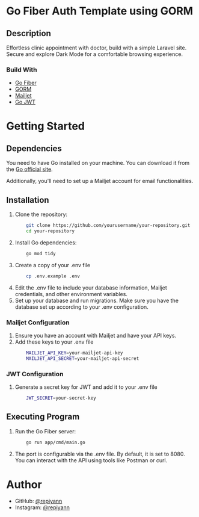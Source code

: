 # Go Fiber Auth Template using GORM

## Description

Effortless clinic appointment with doctor, build with a simple Laravel site. Secure and explore Dark Mode for a comfortable browsing experience.

### Build With

* [Go Fiber](https://gofiber.io/)
* [GORM](https://gorm.io/index.html)
* [Mailjet](https://www.mailjet.com/)
* [Go JWT](https://github.com/golang-jwt/jwt)
  
# Getting Started

## Dependencies

You need to have Go installed on your machine. You can download it from the [Go official site](https://go.dev/).

Additionally, you'll need to set up a Mailjet account for email functionalities.

## Installation

1. Clone the repository:
    ```bash
        git clone https://github.com/yourusername/your-repository.git
        cd your-repository
    ```
2. Install Go dependencies:
    ```bash
        go mod tidy
    ```
3. Create a copy of your .env file
    ```bash
        cp .env.example .env
    ```
4. Edit the .env file to include your database information, Mailjet credentials, and other environment variables.
5. Set up your database and run migrations. Make sure you have the database set up according to your .env configuration.

### Mailjet Configuration

1. Ensure you have an account with Mailjet and have your API keys.
2. Add these keys to your .env file
    ```bash
        MAILJET_API_KEY=your-mailjet-api-key
        MAILJET_API_SECRET=your-mailjet-api-secret
    ```

### JWT Configuration

1. Generate a secret key for JWT and add it to your .env file
    ```bash
        JWT_SECRET=your-secret-key
    ```

## Executing Program

1. Run the Go Fiber server:
    ```bash
        go run app/cmd/main.go
    ```
2. The port is configurable via the .env file. By default, it is set to 8080. You can interact with the API using tools like Postman or curl.

# Author

* GitHub: [@repiyann](https://github.com/repiyann)
* Instagram: [@repiyann](https://instagram.com/repiyann)
